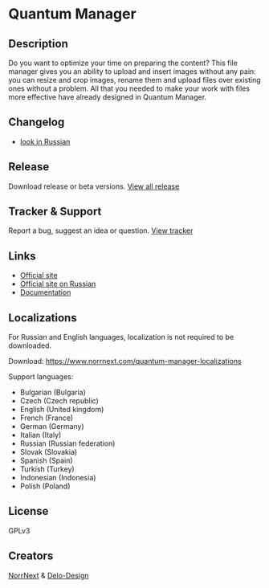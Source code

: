 # Quantum Manager


## Description
Do you want to optimize your time on preparing the content? This file manager gives you an ability to upload and insert images without any pain: you can resize and crop images, rename them and upload files over existing ones without a problem. All that you needed to make your work with files more effective have already designed in Quantum Manager.

## Changelog
- [look in Russian](https://github.com/Quantum-Manager/start/blob/master/ru.changelog.md)

## Release
Download release or beta versions.
[View all release](https://github.com/Quantum-Manager/start/releases)

## Tracker & Support
Report a bug, suggest an idea or question.
[View tracker](https://github.com/Quantum-Manager/tracker)

## Links
- [Official site](https://www.norrnext.com/quantum-manager)
- [Official site on Russian](https://hika.su/rasshireniya/quantum-manager)
- [Documentation](https://www.norrnext.com/docs/joomla-extensions/quantum-manager)


## Localizations
For Russian and English languages, localization is not required to be downloaded.

Download: https://www.norrnext.com/quantum-manager-localizations

Support languages:
- Bulgarian (Bulgaria)	
- Czech (Czech republic)	
- English (United kingdom)	
- French (France)
- German (Germany)
- Italian (Italy)
- Russian (Russian federation)	
- Slovak (Slovakia)	
- Spanish (Spain)	
- Turkish (Turkey)	
- Indonesian (Indonesia)	
- Polish (Poland)

## License
GPLv3

## Creators
[NorrNext](https://www.norrnext.com) & [Delo-Design](https://delo-design.ru)
